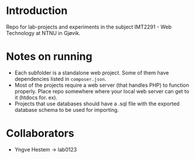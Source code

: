 # Introduction

Repo for lab-projects and experiments in the subject IMT2291 - Web Technology at NTNU in Gjøvik.

# Notes on running

* Each subfolder is a standalone web project. Some of them have dependencies listed in `composer.json`.
* Most of the projects require a web server (that handles PHP) to function properly. Place repo somewhere where your local web server can get to it (htdocs for. ex).
* Projects that use databases should have a .sql file with the exported database schema to be used for importing.

# Collaborators

* Yngve Hestem -> lab0123
